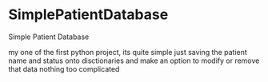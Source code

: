 ﻿# SimplePatientDatabase
Simple Patient Database

my one of the first python project, its quite simple just saving the patient name and status onto disctionaries and make an option to modify or remove that data nothing too complicated
